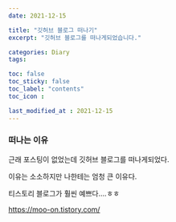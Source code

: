 ```yaml
---
date: 2021-12-15

title: "깃허브 블로그 떠나기"
excerpt: "깃허브 블로그를 떠나게되었습니다."

categories: Diary
tags: 

toc: false  
toc_sticky: false
toc_label: "contents"
toc_icon : 

last_modified_at : 2021-12-15
---
```


### 떠나는 이유

근래 포스팅이 없었는데 깃허브 블로그를 떠나게되었다.  

이유는 소소하지만 나한테는 엄청 큰 이유다.  

티스토리 블로그가 훨씬 예쁘다....ㅎㅎ
  
https://moo-on.tistory.com/

